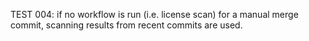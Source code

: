 TEST 004: if no workflow is run (i.e. license scan) for a manual merge commit, scanning results from recent commits are used.